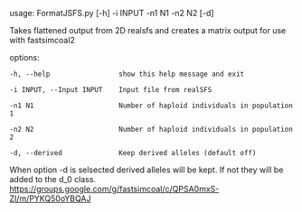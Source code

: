 usage: FormatJSFS.py [-h] -i INPUT -n1 N1 -n2 N2 [-d]  

Takes flattened output from 2D realsfs and creates a matrix output for use with fastsimcoal2  

options:  

    -h, --help                 show this help message and exit  
  
    -i INPUT, --Input INPUT    Input file from realSFS  
                        
    -n1 N1                     Number of haploid individuals in population 1  
  
    -n2 N2                     Number of haploid individuals in population 2  
  
    -d, --derived              Keep derived alleles (default off)  

When option -d is selsected derived alleles will be kept. If not they will be added to the d_0 class.
https://groups.google.com/g/fastsimcoal/c/QPSA0mxS-ZI/m/PYKQ50oYBQAJ
